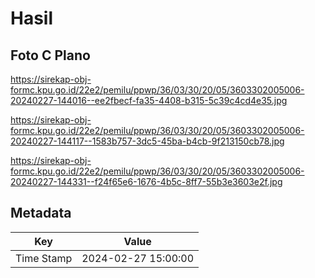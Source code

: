 # Hasil

## Foto C Plano

https://sirekap-obj-formc.kpu.go.id/22e2/pemilu/ppwp/36/03/30/20/05/3603302005006-20240227-144016--ee2fbecf-fa35-4408-b315-5c39c4cd4e35.jpg

https://sirekap-obj-formc.kpu.go.id/22e2/pemilu/ppwp/36/03/30/20/05/3603302005006-20240227-144117--1583b757-3dc5-45ba-b4cb-9f213150cb78.jpg

https://sirekap-obj-formc.kpu.go.id/22e2/pemilu/ppwp/36/03/30/20/05/3603302005006-20240227-144331--f24f65e6-1676-4b5c-8ff7-55b3e3603e2f.jpg


## Metadata

| Key        | Value               |
| ---------- | ------------------- |
| Time Stamp | 2024-02-27 15:00:00 |



